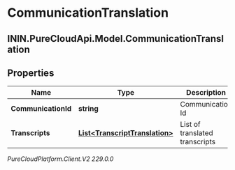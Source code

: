 # CommunicationTranslation

## ININ.PureCloudApi.Model.CommunicationTranslation

## Properties

|Name | Type | Description | Notes|
|------------ | ------------- | ------------- | -------------|
| **CommunicationId** | **string** | Communication Id | |
| **Transcripts** | [**List&lt;TranscriptTranslation&gt;**](TranscriptTranslation) | List of translated transcripts | |



_PureCloudPlatform.Client.V2 229.0.0_
